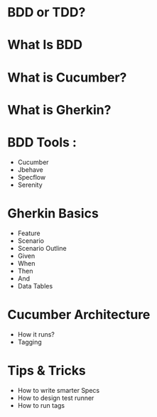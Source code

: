 # BDD or TDD?

# What Is BDD

# What is Cucumber? 

# What is Gherkin?

# BDD Tools : 
- Cucumber 
- Jbehave 
- Specflow
- Serenity 

# Gherkin Basics 
- Feature
- Scenario 
- Scenario Outline
- Given
- When 
- Then 
- And 
- Data Tables

# Cucumber Architecture 
- How it runs?
- Tagging 

# Tips & Tricks 
- How to write smarter Specs 
- How to design test runner
- How to run tags